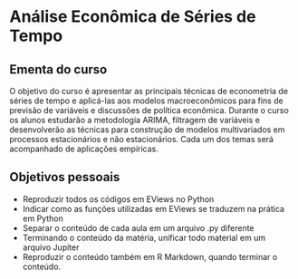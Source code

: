 # Análise Econômica de Séries de Tempo

## Ementa do curso
O objetivo do curso é apresentar as principais técnicas de econometria de séries de tempo e aplicá-las aos modelos macroeconômicos para fins de previsão de variáveis e discussões de política econômica. Durante o curso os alunos estudarão a metodologia ARIMA, filtragem de variáveis e desenvolverão as técnicas para construção de modelos multivariados em processos estacionários e não estacionários. Cada um dos temas será acompanhado de aplicações empíricas.

## Objetivos pessoais
- Reproduzir todos os códigos em EViews no Python 
- Indicar como as funções utilizadas em EViews se traduzem na prática em Python
- Separar o conteúdo de cada aula em um arquivo .py diferente
- Terminando o conteúdo da matéria, unificar todo material em um arquivo Jupiter
- Reproduzir o conteúdo também em R Markdown, quando terminar o conteúdo.
